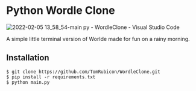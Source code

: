 # Python Wordle Clone
![2022-02-05 13_58_54-main py - WordleClone - Visual Studio Code](https://user-images.githubusercontent.com/1091484/152655250-8183e86e-8448-49cb-8d34-d17da45a7da4.png)

A simple little terminal version of Worlde made for fun on a rainy morning.

## Installation 
    $ git clone https://github.com/TomRubicon/WordleClone.git
    $ pip install -r requirements.txt
    $ python main.py
